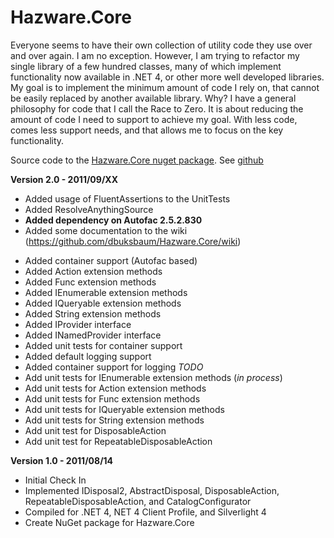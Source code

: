 Hazware.Core
============

Everyone seems to have their own collection of utility code they use over and over again. I am 
no exception. However, I am trying to refactor my single library of a few hundred classes, many 
of which implement functionality now available in .NET 4, or other more well developed libraries. 
My goal is to implement the minimum amount of code I rely on, that cannot be easily replaced by 
another available library. Why? I have a general philosophy for code that I call the Race to Zero. 
It is about reducing the amount of code I need to support to achieve my goal. With less code, 
comes less support needs, and that allows me to focus on the key functionality.

Source code to the [Hazware.Core nuget package](http://nuget.org/List/Packages/Hazware.Core).
See [github](https://github.com/dbuksbaum/Hazware.Core)

__Version 2.0 - 2011/09/XX__
  * Added usage of FluentAssertions to the UnitTests
  * Added ResolveAnythingSource
  * **Added dependency on Autofac 2.5.2.830**
  * Added some documentation to the wiki (https://github.com/dbuksbaum/Hazware.Core/wiki)
  + Added container support (Autofac based)
  + Added Action extension methods
  + Added Func extension methods
  + Added IEnumerable extension methods
  + Added IQueryable extension methods
  + Added String extension methods
  + Added IProvider interface
  + Added INamedProvider interface
  + Added unit tests for container support
  + Added default logging support
  + Added container support for logging
  _TODO_
  + Add unit tests for IEnumerable extension methods (_in process_)
  + Add unit tests for Action extension methods
  + Add unit tests for Func extension methods
  + Add unit tests for IQueryable extension methods
  + Add unit tests for String extension methods
  + Add unit test for DisposableAction
  + Add unit test for RepeatableDisposableAction

__Version 1.0 - 2011/08/14__

  * Initial Check In
  * Implemented IDisposal2, AbstractDisposal, DisposableAction, RepeatableDisposableAction, and CatalogConfigurator
  * Compiled for .NET 4, NET 4 Client Profile, and Silverlight 4
  * Create NuGet package for Hazware.Core

